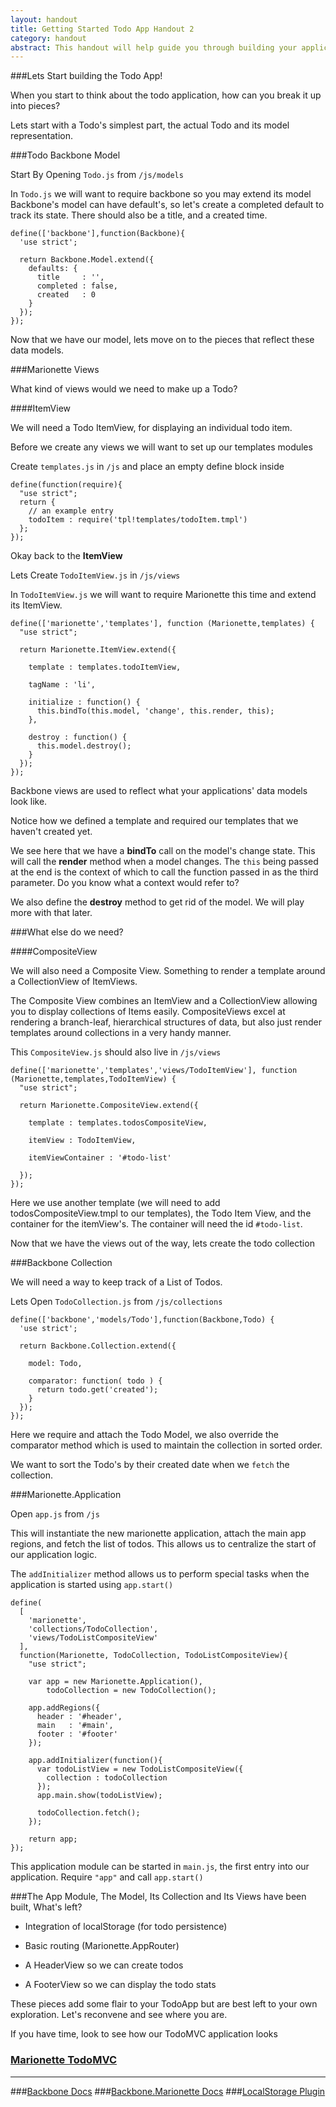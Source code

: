 ```yaml
---
layout: handout
title: Getting Started Todo App Handout 2
category: handout
abstract: This handout will help guide you through building your application with Backbone and Backbone.Marionette.
---
```


###Lets Start building the Todo App!

When you start to think about the todo application, how can you break it up into pieces?

Lets start with a Todo's simplest part, the actual Todo and its model representation.

###Todo Backbone Model

Start By Opening `Todo.js` from `/js/models`

In `Todo.js` we will want to require backbone so you may extend its model
Backbone's model can have default's, so let's create a completed default to track its state.
There should also be a title, and a created time.

    define(['backbone'],function(Backbone){
      'use strict';

      return Backbone.Model.extend({
        defaults: {
          title     : '',
          completed : false,
          created   : 0
        }
      });
    });

Now that we have our model, lets move on to the pieces that reflect these data models.

###Marionette Views

What kind of views would we need to make up a Todo?

####ItemView

We will need a Todo ItemView, for displaying an individual todo item.

Before we create any views we will want to set up our templates modules

Create `templates.js` in `/js` and place an empty define block inside

    define(function(require){
      "use strict";
      return {
        // an example entry
        todoItem : require('tpl!templates/todoItem.tmpl')
      };
    });

Okay back to the **ItemView**

Lets Create `TodoItemView.js` in `/js/views`

In `TodoItemView.js` we will want to require Marionette this time and extend its ItemView.

    define(['marionette','templates'], function (Marionette,templates) {
      "use strict";

      return Marionette.ItemView.extend({

        template : templates.todoItemView,

        tagName : 'li',

        initialize : function() {
          this.bindTo(this.model, 'change', this.render, this);
        },

        destroy : function() {
          this.model.destroy();
        }
      });
    });

Backbone views are used to reflect what your applications' data models look like.

Notice how we defined a template and required our templates that we haven't created yet.

We see here that we have a **bindTo** call on the model's change state. This will call the **render** method when a model changes.
The `this` being passed at the end is the context of which to call the function passed in as the third parameter.
Do you know what a context would refer to?

We also define the **destroy** method to get rid of the model. We will play more with that later.

###What else do we need?

####CompositeView

We will also need a Composite View. Something to render a template around a CollectionView of ItemViews.

The Composite View combines an ItemView and a CollectionView allowing you to display collections of Items easily.
CompositeViews excel at rendering a branch-leaf, hierarchical structures of data, but also just render
templates around collections in a very handy manner.

This `CompositeView.js` should also live in `/js/views`

    define(['marionette','templates','views/TodoItemView'], function (Marionette,templates,TodoItemView) {
      "use strict";

      return Marionette.CompositeView.extend({

        template : templates.todosCompositeView,

        itemView : TodoItemView,

        itemViewContainer : '#todo-list'

      });
    });

  Here we use another template (we will need to add todosCompositeView.tmpl to our templates),
  the Todo Item View, and the container for the itemView's. The container will need the id `#todo-list`.

  Now that we have the views out of the way, lets create the todo collection

###Backbone Collection

We will need a way to keep track of a List of Todos.

  Lets Open `TodoCollection.js` from `/js/collections`

    define(['backbone','models/Todo'],function(Backbone,Todo) {
      'use strict';

      return Backbone.Collection.extend({

        model: Todo,

        comparator: function( todo ) {
          return todo.get('created');
        }
      });
    });

Here we require and attach the Todo Model, we also override the comparator method which is used to maintain the collection in sorted order.

We want to sort the Todo's by their created date when we `fetch` the collection.

###Marionette.Application

Open `app.js` from `/js`

This will instantiate the new marionette application, attach the main app regions, and fetch the list of todos.
This allows us to centralize the start of our application logic.

The `addInitializer` method allows us to perform special tasks when the application is started using `app.start()`

    define(
      [
        'marionette',
        'collections/TodoCollection',
        'views/TodoListCompositeView'
      ],
      function(Marionette, TodoCollection, TodoListCompositeView){
        "use strict";

        var app = new Marionette.Application(),
            todoCollection = new TodoCollection();

        app.addRegions({
          header : '#header',
          main   : '#main',
          footer : '#footer'
        });

        app.addInitializer(function(){
          var todoListView = new TodoListCompositeView({
            collection : todoCollection
          });
          app.main.show(todoListView);

          todoCollection.fetch();
        });

        return app;
    });


This application module can be started in `main.js`, the first entry into our application. Require `"app"` and call `app.start()`

###The App Module, The Model, Its Collection and Its Views have been built, What's left?

- Integration of localStorage (for todo persistence)

- Basic routing (Marionette.AppRouter)

- A HeaderView so we can create todos

- A FooterView so we can display the todo stats

These pieces add some flair to your TodoApp but are best left to your own exploration. Let's reconvene and see where you are.

If you have time, look to see how our TodoMVC application looks

### [Marionette TodoMVC](http://jsoverson.github.com/todomvc/labs/dependency-examples/backbone_marionette_require/)


---

###<a href='http://backbonejs.org/'>Backbone Docs</a>
###<a href='https://github.com/marionettejs/backbone.marionette/tree/master/docs/'>Backbone.Marionette Docs</a>
###<a href='https://github.com/jeromegn/Backbone.localStorage/'>LocalStorage Plugin</a>
